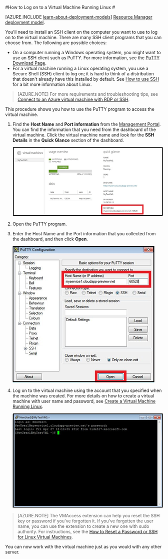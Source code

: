 <properties
	pageTitle="Log on to a Linux VM in Azure | Microsoft Azure"
	description="Learn how to log on to an Azure virtual machine running Linux by using a Secure Shell (SSH) client."
	services="virtual-machines"
	documentationCenter=""
	authors="squillace"
	manager="timlt"
	editor=""
	tags="azure-service-management"/>

<tags
	ms.service="virtual-machines"
	ms.workload="infrastructure-services"
	ms.tgt_pltfrm="vm-linux"
	ms.devlang="na"
	ms.topic="article"
	ms.date="12/08/2015"
	ms.author="rasquill"/>


#How to Log on to a Virtual Machine Running Linux #

[AZURE.INCLUDE [learn-about-deployment-models](../../includes/learn-about-deployment-models-classic-include.md)] [Resource Manager deployment model](virtual-machines-linux-tutorial-portal-rm.md).

You'll need to install an SSH client on the computer you want to use to log on to the virtual machine. There are many SSH client programs that you can choose from. The following are possible choices:

- On a computer running a Windows operating system, you might want to use an SSH client such as PuTTY. For more information, see the [PuTTY Download Page](http://www.chiark.greenend.org.uk/~sgtatham/putty/download.html).
- For a virtual machine running a Linux operating system, you use a Secure Shell (SSH) client to log on; it is hard to think of a distribution that doesn't already have this installed by default. See [How to use SSH](virtual-machines-linux-use-ssh-key.md) for a bit more information about Linux.

>[AZURE.NOTE] For more requirements and troubleshooting tips, see [Connect to an Azure virtual machine with RDP or SSH](http://go.microsoft.com/fwlink/p/?LinkId=398294).

This procedure shows you how to use the PuTTY program to access the virtual machine.

1. Find the **Host Name** and **Port information** from the [Management Portal](http://manage.windowsazure.com). You can find the information that you need from the dashboard of the virtual machine. Click the virtual machine name and look for the **SSH Details** in the **Quick Glance** section of the dashboard.

	![Obtain SSH details](./media/virtual-machines-linux-how-to-log-on/sshdetails.png)

2. Open the PuTTY program.

3. Enter the Host Name and the Port information that you collected from the dashboard, and then click **Open**.

	![Open PuTTY](./media/virtual-machines-linux-how-to-log-on/putty.png)

4. Log on to the virtual machine using the account that you specified when the machine was created. For more details on how to create a virtual machine with user name and password, see [Create a Virtual Machine Running Linux](virtual-machines-linux-tutorial.md).

	![Log on to the virtual machine](./media/virtual-machines-linux-how-to-log-on/sshlogin.png)

>[AZURE.NOTE] The VMAccess extension can help you reset the SSH key or password if you've forgotten it. If you've forgotten the user name, you can use the extension to create a new one with sudo authority. For instructions, see the [How to Reset a Password or SSH for Linux Virtual Machines].

You can now work with the virtual machine just as you would with any other server.

<!-- LINKS -->
[How to Reset a Password or SSH for Linux Virtual Machines]: http://go.microsoft.com/fwlink/p/?LinkId=512138
